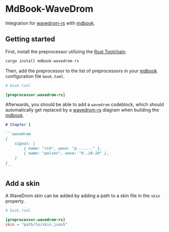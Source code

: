 # MdBook-WaveDrom

Integration for [wavedrom-rs] with [mdbook].

## Getting started

First, install the preprocessor utilizing the [Rust Toolchain].

```bash
cargo install mdbook-wavedrom-rs
```

Then, add the preprocessor to the list of preprocessors in your [mdbook]
configuration file `book.toml`.

```toml
# book.toml

[preprocessor.wavedrom-rs]
```

Afterwards, you should be able to add a `wavedrom` codeblock, which should
automatically get replaced by a [wavedrom-rs] diagram when building the
[mdbook].

`````markdown
# Chapter 1

```wavedrom
{
    signal: [
        { name: "clk", wave: "p......." },
        { name: "pulses", wave: "0..10.10" },
    ]
}
```
`````

## Add a skin

A WaveDrom skin can be added by adding a path to a skin file in the `skin`
property.

```toml
# book.toml

[preprocessor.wavedrom-rs]
skin = "path/to/skin.json5"
```

[Rust Toolchain]: https://www.rust-lang.org/tools/install
[wavedrom-rs]: https://github.com/coastalwhite/wavedrom-rs
[mdbook]: https://rust-lang.github.io/mdBook/